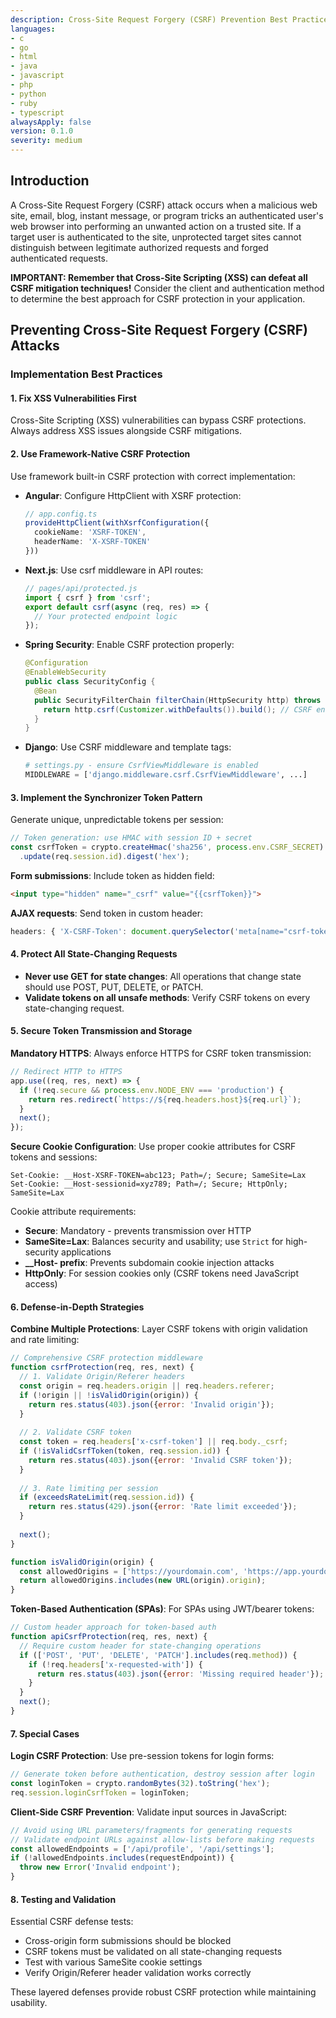```yaml
---
description: Cross-Site Request Forgery (CSRF) Prevention Best Practices
languages:
- c
- go
- html
- java
- javascript
- php
- python
- ruby
- typescript
alwaysApply: false
version: 0.1.0
severity: medium
---
```


## Introduction

A Cross-Site Request Forgery (CSRF) attack occurs when a malicious web site, email, blog, instant message, or program tricks an authenticated user's web browser into performing an unwanted action on a trusted site. If a target user is authenticated to the site, unprotected target sites cannot distinguish between legitimate authorized requests and forged authenticated requests.

**IMPORTANT: Remember that Cross-Site Scripting (XSS) can defeat all CSRF mitigation techniques!** Consider the client and authentication method to determine the best approach for CSRF protection in your application.

## Preventing Cross-Site Request Forgery (CSRF) Attacks

### Implementation Best Practices

#### 1. Fix XSS Vulnerabilities First

Cross-Site Scripting (XSS) vulnerabilities can bypass CSRF protections. Always address XSS issues alongside CSRF mitigations.

#### 2. Use Framework-Native CSRF Protection

Use framework built-in CSRF protection with correct implementation:

* **Angular**: Configure HttpClient with XSRF protection:
  ```typescript
  // app.config.ts
  provideHttpClient(withXsrfConfiguration({
    cookieName: 'XSRF-TOKEN',
    headerName: 'X-XSRF-TOKEN'
  }))
  ```

* **Next.js**: Use csrf middleware in API routes:
  ```javascript
  // pages/api/protected.js
  import { csrf } from 'csrf';
  export default csrf(async (req, res) => {
    // Your protected endpoint logic
  });
  ```

* **Spring Security**: Enable CSRF protection properly:
  ```java
  @Configuration
  @EnableWebSecurity
  public class SecurityConfig {
    @Bean
    public SecurityFilterChain filterChain(HttpSecurity http) throws Exception {
      return http.csrf(Customizer.withDefaults()).build(); // CSRF enabled by default
    }
  }
  ```

* **Django**: Use CSRF middleware and template tags:
  ```python
  # settings.py - ensure CsrfViewMiddleware is enabled
  MIDDLEWARE = ['django.middleware.csrf.CsrfViewMiddleware', ...]
  ```

#### 3. Implement the Synchronizer Token Pattern

Generate unique, unpredictable tokens per session:

```javascript
// Token generation: use HMAC with session ID + secret
const csrfToken = crypto.createHmac('sha256', process.env.CSRF_SECRET)
  .update(req.session.id).digest('hex');
```

**Form submissions**: Include token as hidden field:
```html
<input type="hidden" name="_csrf" value="{{csrfToken}}">
```

**AJAX requests**: Send token in custom header:
```javascript
headers: { 'X-CSRF-Token': document.querySelector('meta[name="csrf-token"]').content }
```

#### 4. Protect All State-Changing Requests

* **Never use GET for state changes**: All operations that change state should use POST, PUT, DELETE, or PATCH.
* **Validate tokens on all unsafe methods**: Verify CSRF tokens on every state-changing request.

#### 5. Secure Token Transmission and Storage

**Mandatory HTTPS**: Always enforce HTTPS for CSRF token transmission:
```javascript
// Redirect HTTP to HTTPS
app.use((req, res, next) => {
  if (!req.secure && process.env.NODE_ENV === 'production') {
    return res.redirect(`https://${req.headers.host}${req.url}`);
  }
  next();
});
```

**Secure Cookie Configuration**: Use proper cookie attributes for CSRF tokens and sessions:
```http
Set-Cookie: __Host-XSRF-TOKEN=abc123; Path=/; Secure; SameSite=Lax
Set-Cookie: __Host-sessionid=xyz789; Path=/; Secure; HttpOnly; SameSite=Lax
```

Cookie attribute requirements:
* **Secure**: Mandatory - prevents transmission over HTTP
* **SameSite=Lax**: Balances security and usability; use `Strict` for high-security applications
* **__Host- prefix**: Prevents subdomain cookie injection attacks
* **HttpOnly**: For session cookies only (CSRF tokens need JavaScript access)

#### 6. Defense-in-Depth Strategies

**Combine Multiple Protections**: Layer CSRF tokens with origin validation and rate limiting:

```javascript
// Comprehensive CSRF protection middleware
function csrfProtection(req, res, next) {
  // 1. Validate Origin/Referer headers
  const origin = req.headers.origin || req.headers.referer;
  if (!origin || !isValidOrigin(origin)) {
    return res.status(403).json({error: 'Invalid origin'});
  }
  
  // 2. Validate CSRF token
  const token = req.headers['x-csrf-token'] || req.body._csrf;
  if (!isValidCsrfToken(token, req.session.id)) {
    return res.status(403).json({error: 'Invalid CSRF token'});
  }
  
  // 3. Rate limiting per session
  if (exceedsRateLimit(req.session.id)) {
    return res.status(429).json({error: 'Rate limit exceeded'});
  }
  
  next();
}

function isValidOrigin(origin) {
  const allowedOrigins = ['https://yourdomain.com', 'https://app.yourdomain.com'];
  return allowedOrigins.includes(new URL(origin).origin);
}
```

**Token-Based Authentication (SPAs)**: For SPAs using JWT/bearer tokens:
```javascript
// Custom header approach for token-based auth
function apiCsrfProtection(req, res, next) {
  // Require custom header for state-changing operations
  if (['POST', 'PUT', 'DELETE', 'PATCH'].includes(req.method)) {
    if (!req.headers['x-requested-with']) {
      return res.status(403).json({error: 'Missing required header'});
    }
  }
  next();
}
```

#### 7. Special Cases

**Login CSRF Protection**: Use pre-session tokens for login forms:
```javascript
// Generate token before authentication, destroy session after login
const loginToken = crypto.randomBytes(32).toString('hex');
req.session.loginCsrfToken = loginToken;
```

**Client-Side CSRF Prevention**: Validate input sources in JavaScript:
```javascript
// Avoid using URL parameters/fragments for generating requests
// Validate endpoint URLs against allow-lists before making requests
const allowedEndpoints = ['/api/profile', '/api/settings'];
if (!allowedEndpoints.includes(requestEndpoint)) {
  throw new Error('Invalid endpoint');
}
```

#### 8. Testing and Validation

Essential CSRF defense tests:
* Cross-origin form submissions should be blocked
* CSRF tokens must be validated on all state-changing requests  
* Test with various SameSite cookie settings
* Verify Origin/Referer header validation works correctly

These layered defenses provide robust CSRF protection while maintaining usability.